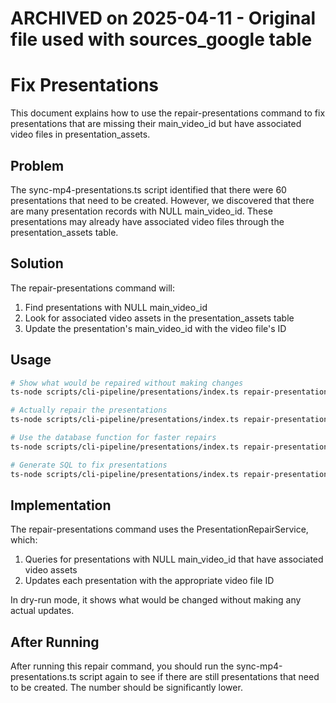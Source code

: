 # ARCHIVED on 2025-04-11 - Original file used with sources_google table
# Fix Presentations

This document explains how to use the repair-presentations command to fix presentations that are missing their main_video_id but have associated video files in presentation_assets.

## Problem

The sync-mp4-presentations.ts script identified that there were 60 presentations that need to be created. However, we discovered that there are many presentation records with NULL main_video_id. These presentations may already have associated video files through the presentation_assets table.

## Solution

The repair-presentations command will:
1. Find presentations with NULL main_video_id
2. Look for associated video assets in the presentation_assets table
3. Update the presentation's main_video_id with the video file's ID

## Usage

```bash
# Show what would be repaired without making changes
ts-node scripts/cli-pipeline/presentations/index.ts repair-presentations

# Actually repair the presentations
ts-node scripts/cli-pipeline/presentations/index.ts repair-presentations --no-dry-run

# Use the database function for faster repairs
ts-node scripts/cli-pipeline/presentations/index.ts repair-presentations --no-dry-run --db-function

# Generate SQL to fix presentations
ts-node scripts/cli-pipeline/presentations/index.ts repair-presentations --setup
```

## Implementation

The repair-presentations command uses the PresentationRepairService, which:
1. Queries for presentations with NULL main_video_id that have associated video assets
2. Updates each presentation with the appropriate video file ID

In dry-run mode, it shows what would be changed without making any actual updates.

## After Running

After running this repair command, you should run the sync-mp4-presentations.ts script again to see if there are still presentations that need to be created. The number should be significantly lower.